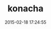 ---
layout: post
title:  "konacha"
repo:   "jfirebaugh/konacha"
date:   2015-02-18 17:24:55
gemurl: http://github.com/jfirebaugh/konacha
---
